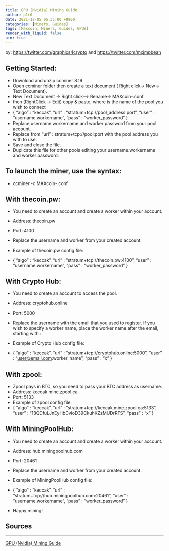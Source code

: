 ```yaml
---
title: GPU (Nvidia) Mining Guide
author: p1r0
date: 2021-12-05 05:35:00 +0800
categories: [Miners, Guides]
tags: [Maxcoin, Miners, Guides, GPUs]
render_with_liquid: false
pin: true
---
```


by: https://twitter.com/graphics4crypto and https://twitter.com/mxjmpbean

## Getting Started:

- Download and unzip ccminer 8.19
- Open ccminer folder then create a text document ( Right click-> New-> Text Document).
- New Text Document -> Right click–> Rename-> MAXcoin-<poolname>.conf
- then (RightClick ->  Edit) copy & paste, where <poolname> is the name of the pool you wish to connect
- {
“algo” : “keccak”,
“url” : “stratum+tcp://pool_address:port”,
“user” : “username.workername”,
“pass” : “worker_password”
}
- Replace username.workername and worker password from your pool account.
- Replace from “url” : stratum+tcp://pool:port with the pool address you with to use.
- Save and close the file.
- Duplicate this file for other pools editing your username.workername and worker password.

## To launch the miner, use the syntax:

- ccminer -c MAXcoin-<poolname>.conf

## With thecoin.pw:

- You need to create an account and create a worker within your account.
- Address: thecoin.pw
- Port: 4100
- Replace the username and worker from your created account.
- Example of thecoin.pw config file:

- {
“algo” : “keccak”,
“url” : “stratum+tcp://thecoin.pw:4100”,
“user” : “username.workername”,
“pass” : “worker_password”
}

## With Crypto Hub:

- You need to create an account to access the pool.
- Address: cryptohub.online
- Port: 5000
- Replace the username with the email that you used to register. If you wish to specify a worker name, place the worker name after the email, starting with :
- Example of Crypto Hub config file:

- {
“algo” : “keccak”,
“url” : “stratum+tcp://cryptohub.online:5000”,
“user” : “user@email.com:worker_name”,
“pass” : “x”
}

## With zpool:

- Zpool pays in BTC, so you need to pass your BTC address as username.
- Address: keccak.mine.zpool.ca
- Port: 5133
- Example of zpool config file:
- {
“algo” : “keccak”,
“url” : “stratum+tcp://keccak.mine.zpool.ca:5133”,
“user” : “18QDfuLJnEyHbCvioD39CkuhKZzMUDrRFS”,
“pass” : “x”
}

## With MiningPoolHub:

- You need to create an account and create a worker within your account.
- Address: hub.miningpoolhub.com
- Port: 20461
- Replace the username and worker from your created account.
- Example of MiningPoolHub config file:
- {
“algo” : “keccak”,
“url” : “stratum+tcp://hub.miningpoolhub.com:20461”,
“user” : “username.workername”,
“pass” : “worker_password”
}

- Happy mining!

## Sources
---

[GPU (Nvidia) Mining Guide](https://github.com/decentralized/GPU-nVIDIA-Maxcoin-Mining-Guide) 
